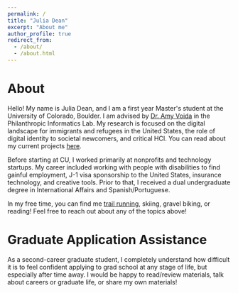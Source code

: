 ```yaml
---
permalink: /
title: "Julia Dean"
excerpt: "About me"
author_profile: true
redirect_from: 
  - /about/
  - /about.html
---
```


About
======
Hello! My name is Julia Dean, and I am a first year Master's student at the University of Colorado, Boulder. I am advised by [Dr. Amy Voida](https://amy.voida.com/) in the Philanthropic Informatics Lab. My research is focused on the digital landscape for immigrants and refugees in the United States, the role of digital identity to societal newcomers, and critical HCI. You can read about my current projects [here](https://juliaarthur3.github.io/research/). 

Before starting at CU, I worked primarily at nonprofits and technology startups. My career included working with people with disabilities to find gainful employment, J-1 visa sponsorship to the United States, insurance technology, and creative tools. Prior to that, I received a dual undergraduate degree in International Affairs and Spanish/Portuguese. 

In my free time, you can find me [trail running](https://www.strava.com/athletes/25609538), skiing, gravel biking, or reading! Feel free to reach out about any of the topics above!

Graduate Application Assistance
======
As a second-career graduate student, I completely understand how difficult it is to feel confident applying to grad school at any stage of life, but especially after time away. I would be happy to read/review materials, talk about careers or graduate life, or share my own materials!




